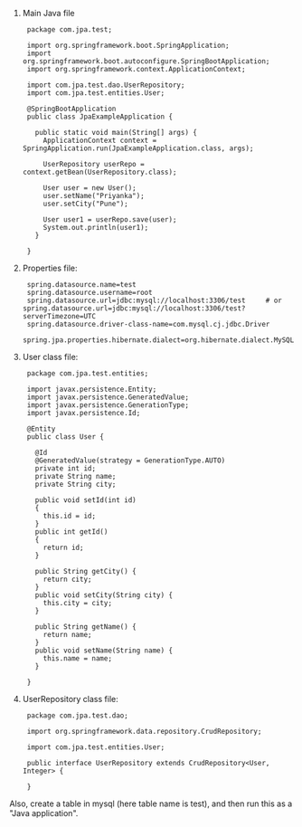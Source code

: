 1. Main Java file

        package com.jpa.test;

        import org.springframework.boot.SpringApplication;
        import org.springframework.boot.autoconfigure.SpringBootApplication;
        import org.springframework.context.ApplicationContext;

        import com.jpa.test.dao.UserRepository;
        import com.jpa.test.entities.User;

        @SpringBootApplication
        public class JpaExampleApplication {

          public static void main(String[] args) {
            ApplicationContext context = SpringApplication.run(JpaExampleApplication.class, args);

            UserRepository userRepo = context.getBean(UserRepository.class);

            User user = new User();
            user.setName("Priyanka");
            user.setCity("Pune");

            User user1 = userRepo.save(user);
            System.out.println(user1);
          }

        }
        
2. Properties file:

        spring.datasource.name=test
        spring.datasource.username=root
        spring.datasource.url=jdbc:mysql://localhost:3306/test     # or spring.datasource.url=jdbc:mysql://localhost:3306/test?serverTimezone=UTC
        spring.datasource.driver-class-name=com.mysql.cj.jdbc.Driver
        spring.jpa.properties.hibernate.dialect=org.hibernate.dialect.MySQL55Dialect
     
3. User class file:

        package com.jpa.test.entities;

        import javax.persistence.Entity;
        import javax.persistence.GeneratedValue;
        import javax.persistence.GenerationType;
        import javax.persistence.Id;

        @Entity
        public class User {

          @Id
          @GeneratedValue(strategy = GenerationType.AUTO)
          private int id;
          private String name;
          private String city;

          public void setId(int id)
          {
            this.id = id;
          }
          public int getId()
          {
            return id;
          }

          public String getCity() {
            return city;
          }
          public void setCity(String city) {
            this.city = city;
          }

          public String getName() {
            return name;
          }
          public void setName(String name) {
            this.name = name;
          }

        }

4. UserRepository class file:

        package com.jpa.test.dao;

        import org.springframework.data.repository.CrudRepository;

        import com.jpa.test.entities.User;

        public interface UserRepository extends CrudRepository<User, Integer> {

        }
        
Also, create a table in mysql (here table name is test), and then run this as a "Java application".



